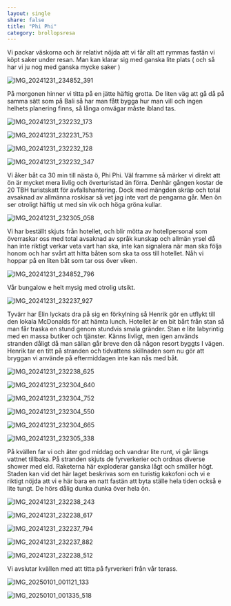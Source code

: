 ```yaml
---
layout: single
share: false
title: "Phi Phi"
category: brollopsresa
---
```



Vi packar väskorna och är relativt nöjda att vi får allt att rymmas fastän vi köpt saker under resan.
Man kan klarar sig med ganska lite plats ( och så har vi ju nog med ganska mycke saker )


![IMG_20241231_234852_391](https://github.com/user-attachments/assets/8d053c1a-7783-4367-bed4-78e48c5cff9b)


På morgonen hinner vi titta på en jätte häftig
grotta. De liten väg att gå då  på samma sätt
som på Bali så har man fått bygga hur man vill och ingen helhets planering finns, så
långa omvägar måste ibland tas.

![IMG_20241231_232232_173](https://github.com/user-attachments/assets/c16e8ade-e2a1-4d60-bbf1-a668d4730dea)


![IMG_20241231_232231_753](https://github.com/user-attachments/assets/3169cf3c-7645-4d18-9127-d23147d12584)


![IMG_20241231_232232_128](https://github.com/user-attachments/assets/2fde8984-63a0-45da-88c9-e616631dd450)


![IMG_20241231_232232_347](https://github.com/user-attachments/assets/299455b0-74ef-4227-b928-26f9a934cd4b)


Vi åker båt ca 30 min till nästa ö,
Phi Phi. Väl framme så märker vi direkt att 
ön är mycket mera livlig och överturistad än förra. Denhär gången 
kostar de 20 TBH turistskatt för avfallshantering. Dock med mängden skräp
och total avsaknad av allmänna roskisar så vet jag inte
vart de pengarna går. Men ön ser otroligt 
häftig ut med sin vik och höga gröna kullar.

![IMG_20241231_232305_058](https://github.com/user-attachments/assets/958aad7b-c2cc-4bdd-9942-dbba9715afec)


Vi har beställt skjuts från hotellet, och blir 
mötta av hotellpersonal som överraskar oss med
total avsaknad av språk kunskap och allmän yrsel
då han inte riktigt verkar veta vart han ska, inte 
kan signalera när man ska följa honom och har svårt
att hitta båten som ska ta oss till hotellet.
Nåh vi hoppar på en liten båt som tar oss över viken.

![IMG_20241231_234852_796](https://github.com/user-attachments/assets/98be9138-f47d-4dff-8c70-6e21837b1fb6)


Vår bungalow e helt mysig med otrolig utsikt.

![IMG_20241231_232237_927](https://github.com/user-attachments/assets/df5c88c9-01ee-4e0c-9903-632b9982b578)



Tyvärr har Elin lyckats dra på sig en förkylning så Henrik gör en utflykt
till den lokala McDonalds för att hämta lunch. Hotellet är en bit bårt från
stan så man får traska en stund genom stundvis
smala gränder. Stan e lite labyrintig med
en massa butiker och tjänster. Känns livligt,
men igen används stranden dåligt då man sällan
går breve den då någon resort byggts I vägen. Henrik tar en 
titt på stranden och tidvattens skillnaden 
som nu gör att bryggan vi använde på eftermiddagen 
inte kan nås med båt.

![IMG_20241231_232238_625](https://github.com/user-attachments/assets/85fbe9a2-e0f6-443c-86c9-429beaa2fc56)


![IMG_20241231_232304_640](https://github.com/user-attachments/assets/38ccd1e1-cd0d-445d-af95-4e5550a7fe9b)


![IMG_20241231_232304_752](https://github.com/user-attachments/assets/9ee9d981-d45e-43fc-a549-d54ecf59b116)


![IMG_20241231_232304_550](https://github.com/user-attachments/assets/dac768a0-18f7-4958-86bb-1047449585f7)


![IMG_20241231_232304_665](https://github.com/user-attachments/assets/62175b5f-2564-48cc-9fcf-647b864bf5d6)


![IMG_20241231_232305_338](https://github.com/user-attachments/assets/4f818d2a-fc1f-4f74-b00f-9556857105a4)


På kvällen far vi och äter god middag och vandrar lite runt, vi går längs vattnet tillbaka.
På stranden skjuts de fyrverkerier och ordnas diverse shower med eld.
Raketerna här exploderar ganska lågt och smäller högt.
Staden kan vid det här laget beskrivas som en turistig
kakofoni och vi e riktigt nöjda att vi e här bara en natt
fastän att byta ställe hela tiden också e lite tungt. De hörs dålig dunka dunka över hela ön.

![IMG_20241231_232238_243](https://github.com/user-attachments/assets/042e5fcd-ef00-4bf0-93b5-ac04cbd717a9)


![IMG_20241231_232238_617](https://github.com/user-attachments/assets/d3c2cfc8-f11d-4755-a4de-dfacf4590ae1)


![IMG_20241231_232237_794](https://github.com/user-attachments/assets/7643271d-665d-41e5-9c25-ccdd17caf0f6)


![IMG_20241231_232237_882](https://github.com/user-attachments/assets/5e825835-1acc-4da8-9529-2bc92c933323)


![IMG_20241231_232238_512](https://github.com/user-attachments/assets/818d1e61-6eaf-4dcb-a020-5ad5d126fd82)

Vi avslutar kvällen med att titta på fyrverkeri från vår terass.

![IMG_20250101_001121_133](https://github.com/user-attachments/assets/55284e98-8232-448b-ad9a-1095261039b7)

![IMG_20250101_001335_518](https://github.com/user-attachments/assets/a3c0a79c-5e8a-4b04-b1a5-78df14aaf90d)




